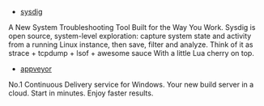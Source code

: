 - [sysdig](http://www.sysdig.org/)

A New System Troubleshooting Tool Built for the Way You Work. Sysdig is open source, system-level exploration: capture system state and activity from a running Linux instance, then save, filter and analyze. Think of it as strace + tcpdump + lsof + awesome sauce With a little Lua cherry on top.

- [appveyor](http://www.appveyor.com/)

No.1 Continuous Delivery service for Windows. Your new build server in a cloud. Start in minutes. Enjoy faster results.
